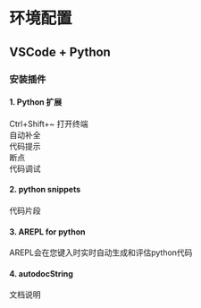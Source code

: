# 环境配置

## VSCode + Python
### 安装插件
#### 1.  Python 扩展
Ctrl+Shift+~ 打开终端\
自动补全    \
代码提示    \
断点  \
代码调试
#### 2. python snippets 
代码片段

#### 3. AREPL for python
AREPL会在您键入时实时自动生成和评估python代码

#### 4. autodocString 
文档说明